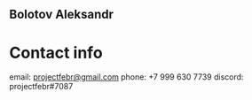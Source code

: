 
## Bolotov Aleksandr
# Contact  info 
email: projectfebr@gmail.com
phone: +7 999 630 7739
discord: projectfebr#7087
